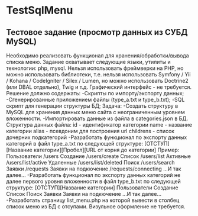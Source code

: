 # TestSqlMenu
Тестовое задание
(просмотр данных из СУБД MySQL)
---------------------
Необходимо реализовать функционал для хранения/обработки/вывода списка меню. Задание охватывает следующие языки, утилиты и технологии: php, mysql. Нельзя использовать фреймверки на PHP, но можно использовать библиотеки, т.е. нельзя использовать Symfony / Yii / Kohana / CodeIgniter / Silex / Lumen,  но можно использовать Doctrine2 (или DBAL отдельно), Twig и т.д.  Графический интерфейс - не требуется. Решение должно содержать: -Скрипты по импорту/экспорту данных; -Сгенерированные приложением файлы (type_a.txt и type_b.txt); -SQL скрипт для генерации структуры БД;  Задача: -Создать структуру в MySQL для хранения данных меню сайта с неограниченным уровнем вложенности. -Импортировать данные из файла в categories.json в БД. Структура данных файла: 	id - идентификатор категории 	name - название категории 	alias - псевдоним для построения url 	childrens - список дочерних подкатегорий -Разработать функционал по экспорту данных категорий в файл type_a.txt по следующей структуре: [ОТСТУП][Название категории][Пробел][URL от корня до категории]  Пример: Пользователи /users 	Создание /users/create 	Список /users/list 		Активные /users/list/active 		Удаленные /users/list/deleted 	Поиск /users/search Заявки /requests 	Заявки на подкючение /requests/connecting  ...И так далее...  -Разработать функционал по экспорту данных категорий не далее первого уровня вложенности в файл type_b.txt по следующей структуре: [ОТСТУП][Название категории]  Пользователи 	Создание 	Список 	Поиск Заявки 	Заявки на подкючение  ...И так далее...  -Разработать страницу list_menu.php на которой вывести в столбец список меню из БД с отсупами. Визульное оформление не требуется.
